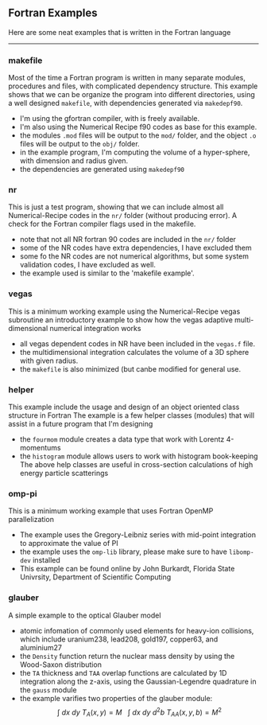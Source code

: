 ## Fortran Examples

Here are some neat examples that is written in the Fortran language

---

### makefile

Most of the time a Fortran program is written in many separate modules, procedures and files, with complicated
dependency structure.
This example shows that we can be organize the program into different directories, using a well designed `makefile`, with
dependencies generated via `makedepf90`.

- I'm using the gfortran compiler, with is freely available.
- I'm also using the Numerical Recipe f90 codes as base for this example.
- the modules `.mod` files will be output to the `mod/` folder, and the object `.o` files will be output to the `obj/` folder.
- in the example program, I'm computing the volume of a hyper-sphere, with dimension and radius given.
- the dependencies are generated using `makedepf90`

### nr

This is just a test program, showing that we can include almost all Numerical-Recipe codes in the `nr/` folder (without producing error).
A check for the Fortran compiler flags used in the makefile.
- note that not all NR fortran 90 codes are included in the `nr/` folder
- some of the NR codes have extra dependencies, I have excluded them
- some fo the NR codes are not numerical algorithms, but some system validation codes, I have excluded as well.
- the example used is similar to the 'makefile example'.

### vegas

This is a minimum working example using the Numerical-Recipe vegas subroutine
an introductory example to show how the vegas adaptive multi-dimensional numerical integration works
- all vegas dependent codes in NR have been included in the `vegas.f` file.
- the multidimensional integration calculates the volume of a 3D sphere with given radius.
- the `makefile` is also minimized (but canbe modified for general use.

### helper

This example include the usage and design of an object oriented class structure in Fortran
The example is a few helper classes (modules) that will assist in a future program that I'm designing
- the `fourmom` module creates a data type that work with Lorentz 4-momentums
- the `histogram` module allows users to work with histogram book-keeping
The above help classes are useful in cross-section calculations of high energy particle scatterings

### omp-pi

This is a minimum working example that uses Fortran OpenMP parallelization
- The example uses the Gregory-Leibniz series with mid-point integration to approximate the value of PI
- the example uses the `omp-lib` library, please make sure to have `libomp-dev` installed
- This example can be found online by John Burkardt, Florida State Univrsity, Department of Scientific Computing

### glauber

A simple example to the optical Glauber model
- atomic infomation of commonly used elements for heavy-ion collisions, which include uranium238, lead208, gold197, copper63, and aluminium27
- the `Density` function return the nuclear mass density by using the Wood-Saxon distribution
- the `TA` thickness and `TAA` overlap functions are calculated by 1D integration along the z-axis, using the Gaussian-Legendre
  quadrature in the `gauss` module
- the example varifies two properties of the glauber module:
$$\int~dx~dy~T_{A}(x,y)=M~~~\int~dx~dy~d^2b~T_{AA}(x,y,b)=M^2$$
